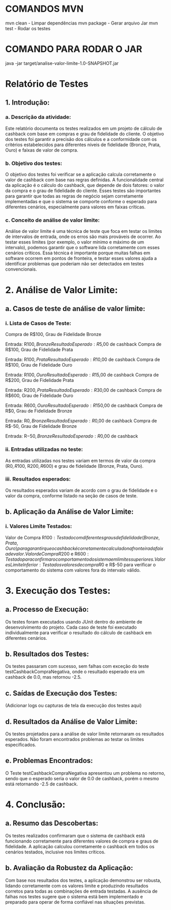 # COMANDOS MVN

mvn clean - Limpar dependências
mvn package - Gerar arquivo Jar
mvn test - Rodar os testes

# COMANDO PARA RODAR O JAR
java -jar target/analise-valor-limite-1.0-SNAPSHOT.jar


# Relatório de Testes
## 1. Introdução:
### a. Descrição da atividade:
Este relatório documenta os testes realizados em um projeto de cálculo de cashback com base em compras e grau de fidelidade do cliente. O objetivo dos testes foi garantir a precisão dos cálculos e a conformidade com os critérios estabelecidos para diferentes níveis de fidelidade (Bronze, Prata, Ouro) e faixas de valor de compra.

### b. Objetivo dos testes:
O objetivo dos testes foi verificar se a aplicação calcula corretamente o valor de cashback com base nas regras definidas. A funcionalidade central da aplicação é o cálculo do cashback, que depende de dois fatores: o valor da compra e o grau de fidelidade do cliente. Esses testes são importantes para garantir que todas as regras de negócio sejam corretamente implementadas e que o sistema se comporte conforme o esperado para diferentes cenários, especialmente para valores em faixas críticas.

### c. Conceito de análise de valor limite:
Análise de valor limite é uma técnica de teste que foca em testar os limites de intervalos de entrada, onde os erros são mais prováveis de ocorrer. Ao testar esses limites (por exemplo, o valor mínimo e máximo de um intervalo), podemos garantir que o software lida corretamente com esses cenários críticos. Essa técnica é importante porque muitas falhas em software ocorrem em pontos de fronteira, e testar esses valores ajuda a identificar problemas que poderiam não ser detectados em testes convencionais.

# 2. Análise de Valor Limite:
## a. Casos de teste de análise de valor limite:
### i. Lista de Casos de Teste:
Compra de R$100, Grau de Fidelidade Bronze

Entrada: R$100, Bronze
Resultado Esperado: R$5,00 de cashback
Compra de R$100, Grau de Fidelidade Prata

Entrada: R$100, Prata
Resultado Esperado: R$10,00 de cashback
Compra de R$100, Grau de Fidelidade Ouro

Entrada: R$100, Ouro
Resultado Esperado: R$15,00 de cashback
Compra de R$200, Grau de Fidelidade Prata

Entrada: R$200, Prata
Resultado Esperado: R$30,00 de cashback
Compra de R$600, Grau de Fidelidade Ouro

Entrada: R$600, Ouro
Resultado Esperado: R$150,00 de cashback
Compra de R$0, Grau de Fidelidade Bronze

Entrada: R$0, Bronze
Resultado Esperado: R$0,00 de cashback
Compra de R$-50, Grau de Fidelidade Bronze

Entrada: R$-50, Bronze
Resultado Esperado: R$0,00 de cashback
### ii. Entradas utilizadas no teste:
As entradas utilizadas nos testes variam em termos de valor da compra (R$0, R$100, R$200, R$600) e grau de fidelidade (Bronze, Prata, Ouro).

### iii. Resultados esperados:
Os resultados esperados variam de acordo com o grau de fidelidade e o valor da compra, conforme listado na seção de casos de teste.

## b. Aplicação da Análise de Valor Limite:
### i. Valores Limite Testados:
Valor de Compra R$100: Testado com diferentes graus de fidelidade (Bronze, Prata, Ouro) para garantir que o cashback é corretamente calculado na fronteira da faixa de valor.
Valor de Compra R$200 e R$600: Testado para confirmar o comportamento do sistema em limites superiores.
Valores Limite Inferior: Testados valores de compra R$0 e R$-50 para verificar o comportamento do sistema com valores fora do intervalo válido.

# 3. Execução dos Testes:
## a. Processo de Execução:
Os testes foram executados usando JUnit dentro do ambiente de desenvolvimento do projeto. Cada caso de teste foi executado individualmente para verificar o resultado do cálculo de cashback em diferentes cenários.

## b. Resultados dos Testes:
Os testes passaram com sucesso, sem falhas com exceção do teste testCashbackCompraNegativa, onde o resultado esperado era um cashback de 0.0, mas retornou -2.5. 

## c. Saídas de Execução dos Testes:
(Adicionar logs ou capturas de tela da execução dos testes aqui)

## d. Resultados da Análise de Valor Limite:
Os testes projetados para a análise de valor limite retornaram os resultados esperados. Não foram encontrados problemas ao testar os limites especificados.

## e. Problemas Encontrados:
O Teste testCashbackCompraNegativa apresentou um problema no retorno, sendo que o esperado seria o valor de 0.0 de cashback, porém o mesmo está retornando -2.5 de cashback.

# 4. Conclusão:
## a. Resumo das Descobertas:
Os testes realizados confirmaram que o sistema de cashback está funcionando corretamente para diferentes valores de compra e graus de fidelidade. A aplicação calculou corretamente o cashback em todos os cenários testados, inclusive nos limites críticos.

## b. Avaliação da Robustez da Aplicação:
Com base nos resultados dos testes, a aplicação demonstrou ser robusta, lidando corretamente com os valores limite e produzindo resultados corretos para todas as combinações de entrada testadas. A ausência de falhas nos testes sugere que o sistema está bem implementado e preparado para operar de forma confiável nas situações previstas.